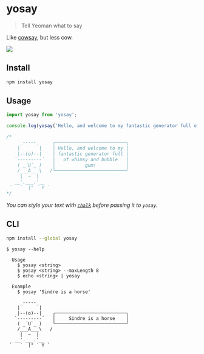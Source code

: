# yosay

> Tell Yeoman what to say

Like [cowsay](https://en.wikipedia.org/wiki/Cowsay), but less cow.

![](screenshot.png)

## Install

```sh
npm install yosay
```

## Usage

```js
import yosay from 'yosay';

console.log(yosay('Hello, and welcome to my fantastic generator full of whimsy and bubble gum!'));

/*
     _-----_     ╭──────────────────────────╮
    |       |    │ Hello, and welcome to my │
    |--(o)--|    │ fantastic generator full │
   `---------´   │   of whimsy and bubble   │
    ( _´U`_ )    │           gum!           │
    /___A___\   /╰──────────────────────────╯
     |  ~  |
   __'.___.'__
 ´   `  |° ´ Y `
*/
```

*You can style your text with [`chalk`](https://github.com/chalk/chalk) before passing it to `yosay`.*

## CLI

```sh
npm install --global yosay
```

```
$ yosay --help

  Usage
    $ yosay <string>
    $ yosay <string> --maxLength 8
    $ echo <string> | yosay

  Example
    $ yosay 'Sindre is a horse'

     _-----_
    |       |
    |--(o)--|    ╭──────────────────────────╮
   `---------´   │     Sindre is a horse    │
    ( _´U`_ )    ╰──────────────────────────╯
    /___A___\   /
     |  ~  |
   __'.___.'__
 ´   `  |° ´ Y `
```
